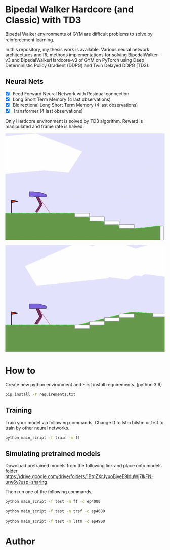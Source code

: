 # Bipedal Walker Hardcore (and Classic) with TD3

Bipedal Walker environments of GYM are difficult problems to solve by reinforcement learning. 

In this repository, my thesis work is available. Various neural network architectures and RL methods implementations for solving BipedalWalker-v3 and BipedalWalkerHardcore-v3 of GYM on PyTorch using Deep Deterministic Policy Gradient (DDPG) and Twin Delayed DDPG (TD3). 

## Neural Nets
- [x] Feed Forward Neural Network with Residual connection
- [x] Long Short Term Memory (4 last observations)
- [x] Bidirectional Long Short Term Memory (4 last observations)
- [x] Transformer (4 last observations)

Only Hardcore environment is solved by TD3 algorithm. Reward is manipulated and frame rate is halved. 

![FeedForward](results/video/ff-slow.gif)

![Transformer](results/video/trsf-slow.gif)

# How to
Create new python environment and First install requirements. (python 3.6)

```bash
pip install -r requirements.txt
```

## Training

Train your model via following commands. Change ff to lstm bilstm or trsf to train by other neural networks.

```bash
python main_script -f train -m ff
```

## Simulating pretrained models
Download pretrained models from the following link and place onto models folder
https://drive.google.com/drive/folders/1BtqZXrJyuoBiyeE9IduWj7IkFN-urw6y?usp=sharing

Then run one of the following commands,

```bash
python main_script -f test -m ff -c ep4000
```

```bash
python main_script -f test -m trsf -c ep4600
```

```bash
python main_script -f test -m lstm -c ep4900
```

# Author

